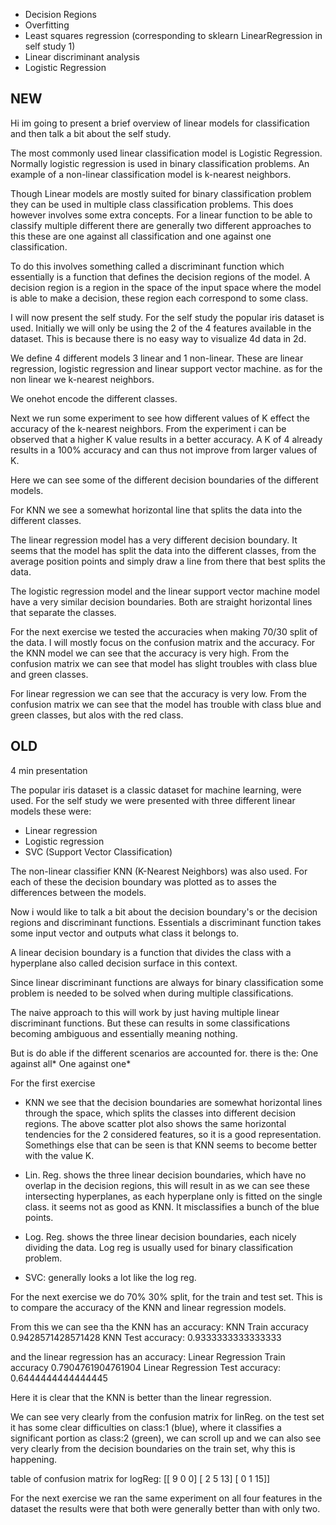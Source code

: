 - Decision Regions
- Overfitting
- Least squares regression (corresponding to sklearn LinearRegression in self study 1)
- Linear discriminant analysis
- Logistic Regression

## NEW

Hi im going to present a brief overview of linear models for classification and then talk a bit about the self study.

The most commonly used linear classification model is Logistic Regression. Normally logistic regression is used in binary classification problems.
An example of a non-linear classification model is k-nearest neighbors.

Though Linear models are mostly suited for binary classification problem they can be used in multiple class classification problems. This does however involves some extra concepts. For a linear function to be able to classify multiple different there are generally two different approaches to this these are one against all classification and one against one classification.

To do this involves something called a discriminant function which essentially is a function that defines the decision regions of the model. A decision region is a region in the space of the input space where the model is able to make a decision, these region each correspond to some class.

I will now present the self study.
For the self study the popular iris dataset is used. Initially we will only be using the 2 of the 4 features available in the dataset.
This is because there is no easy way to visualize 4d data in 2d.

We define 4 different models 3 linear and 1 non-linear. These are linear regression, logistic regression and linear support vector machine. as for the non linear we k-nearest neighbors.

We onehot encode the different classes.

Next we run some experiment to see how different values of K effect the accuracy of the k-nearest neighbors. From the experiment i can be observed that a higher K value results in a better accuracy. A K of 4 already results in a 100% accuracy and can thus not improve from larger values of K.

Here we can see some of the different decision boundaries of the different models. 

For KNN we see a somewhat horizontal line that splits the data into the different classes.

The linear regression model has a very different decision boundary. It seems that the model has split the data into the different classes, from the average position points and simply draw a line from there that best splits the data.

The logistic regression model and the linear support vector machine model have a very similar decision boundaries. Both are straight horizontal lines that separate the classes.

For the next exercise we tested the accuracies when making 70/30 split of the data. I will mostly focus on the confusion matrix and the accuracy. For the KNN model we can see that the accuracy is very high. From the confusion matrix we can see that model has slight troubles with class blue and green classes.

For linear regression we can see that the accuracy is very low. From the confusion matrix we can see that the model has trouble with class blue and green classes, but alos with the red class.


## OLD
4 min presentation

The popular iris dataset is a classic dataset for machine learning, were used.
For the self study we were presented with three different linear models these were:
- Linear regression
- Logistic regression
- SVC (Support Vector Classification)

The non-linear classifier KNN (K-Nearest Neighbors) was also used.
For each of these the decision boundary was plotted as to asses the differences between the models.

Now i would like to talk a bit about the decision boundary's or the decision regions and discriminant functions.
Essentials a discriminant function takes some input vector and outputs what class it belongs to.

A linear decision boundary is a function that divides the class with a hyperplane also called decision surface in this context.

Since linear discriminant functions are always for binary classification some problem is needed to be solved when during multiple classifications.

The naive approach to this will work by just having multiple linear discriminant functions. But these can results in some classifications becoming ambiguous and essentially meaning nothing.

But is do able if the different scenarios are accounted for.
there is the:
One against all*
One against one*

For the first exercise 

- KNN we see that the decision boundaries are somewhat horizontal lines through the space, which splits the classes into different decision regions. The above scatter plot also shows the same horizontal tendencies for the 2 considered features, so it is a good representation. Somethings else that can be seen is that KNN seems to become better with the value K.

- Lin. Reg. shows the three linear decision boundaries, which have no overlap in the decision regions, this will result in as we can see these intersecting hyperplanes, as each hyperplane only is fitted on the single class.
it seems not as good as KNN. It misclassifies a bunch of the blue points.

- Log. Reg. shows the three linear decision boundaries, each nicely dividing the data. Log reg is usually used for binary classification problem.

- SVC: generally looks a lot like the log reg. 

For the next exercise we do 70% 30% split, for the train and test set.
This is to compare the accuracy of the KNN and linear regression models.

From this we can see tha the KNN has an accuracy:
KNN Train accuracy 0.9428571428571428
KNN Test accuracy: 0.9333333333333333

and the linear regression has an accuracy:
Linear Regression Train accuracy 0.7904761904761904
Linear Regression Test accuracy: 0.6444444444444445

Here it is clear that the KNN is better than the linear regression.

We can see very clearly from the confusion matrix for linReg. on the test set it has some clear difficulties on class:1 (blue), where it classifies a significant portion as class:2 (green), we can scroll up and we can also see very clearly from the decision boundaries on the train set, why this is happening.

table of confusion matrix for logReg:
 [[ 9  0  0]
 [ 2  5 13]
 [ 0  1 15]]

 For the next exercise we ran the same experiment on all four features in the dataset the results were that both were generally better than with only two.
